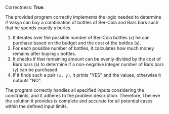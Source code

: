 Correctness: **True**.

The provided program correctly implements the logic needed to determine if Vasya can buy a combination of bottles of Ber-Cola and Bars bars such that he spends exactly `n` burles. 

1. It iterates over the possible number of Ber-Cola bottles (`x`) he can purchase based on the budget and the cost of the bottles (`a`).
2. For each possible number of bottles, it calculates how much money remains after buying `x` bottles. 
3. It checks if that remaining amount can be evenly divided by the cost of Bars bars (`b`) to determine if a non-negative integer number of Bars bars (`y`) can be purchased.
4. If it finds such a pair `(x, y)`, it prints "YES" and the values, otherwise it outputs "NO".

The program correctly handles all specified inputs considering the constraints, and it adheres to the problem description. Therefore, I believe the solution it provides is complete and accurate for all potential cases within the defined input limits.